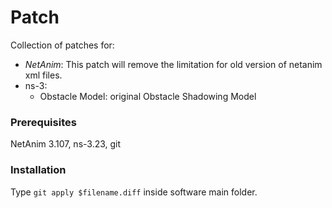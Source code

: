 # Patch
Collection of patches for:
* _NetAnim_: This patch will remove the limitation for old version of netanim xml files.
* ns-3:
	* Obstacle Model: original Obstacle Shadowing Model


### Prerequisites
NetAnim 3.107, ns-3.23, git

### Installation
Type `git apply $filename.diff` inside software main folder.
